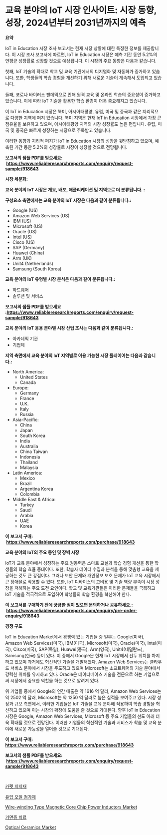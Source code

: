 <p><h1>교육 분야의 IoT 시장 인사이트: 시장 동향, 성장, 2024년부터 2031년까지의 예측</h1></p><p><strong>요약</strong></p>
<p><p>IoT in Education 시장 조사 보고서는 현재 시장 상황에 대한 특정한 정보를 제공합니다. 이 시장 조사 보고서에 따르면, IoT in Education 시장은 예측 기간 동안 5.2%의 연평균 성장률로 성장할 것으로 예상됩니다. 이 시장의 주요 동향은 다음과 같습니다.</p><p>첫째, IoT 기술의 확대로 학교 및 교육 기관에서의 디지털화 및 자동화가 증가하고 있습니다. 또한, 학생들의 학습 경험을 개선하기 위해 새로운 기술이 계속해서 도입되고 있습니다.</p><p>둘째, 코로나 바이러스 팬데믹으로 인해 원격 교육 및 온라인 학습의 중요성이 증가하고 있습니다. 이에 따라 IoT 기술을 활용한 학습 환경이 더욱 중요해지고 있습니다.</p><p>이 IoT in Education 시장은 북미, 아시아태평양, 유럽, 미국 및 중국과 같은 지리적으로 다양한 지역에 퍼져 있습니다. 북미 지역은 현재 IoT in Education 시장에서 가장 큰 점유율을 보유하고 있으며, 아시아태평양 지역의 시장 성장률도 높은 편입니다. 유럽, 미국 및 중국은 빠르게 성장하는 시장으로 주목받고 있습니다.</p><p>이러한 동향과 지리적 퍼지가 IoT in Education 시장의 성장을 뒷받침하고 있으며, 예측된 기간 동안 5.2%의 성장률로 시장이 성장할 것으로 전망됩니다.</p></p>
<p><strong>보고서의 샘플 PDF를 받으세요: &nbsp;<a href="https://www.reliableresearchreports.com/enquiry/request-sample/918643">https://www.reliableresearchreports.com/enquiry/request-sample/918643</a></strong></p>
<p><strong>시장 세분화:</strong></p>
<p><strong> 교육 분야의 IoT 시장은 개요, 배포, 애플리케이션 및 지역으로 더 분류됩니다. :</strong></p>
<p><strong>구성요소 측면에서는 교육 분야의 IoT 시장은 다음과 같이 분류됩니다.:</strong></p>
<p><ul><li>Google (US)</li><li>Amazon Web Services (US)</li><li>IBM (US)</li><li>Microsoft (US)</li><li>Oracle (US)</li><li>Intel (US)</li><li>Cisco (US)</li><li>SAP (Germany)</li><li>Huawei (China)</li><li>Arm (UK)</li><li>Unit4 (Netherlands)</li><li>Samsung (South Korea)</li></ul></p>
<p><strong> 교육 분야의 IoT 유형별 시장 분석은 다음과 같이 분류됩니다.:</strong></p>
<p><ul><li>하드웨어</li><li>솔루션 및 서비스</li></ul></p>
<p><strong>보고서의 샘플 PDF를 받으세요 :<a href="https://www.reliableresearchreports.com/enquiry/request-sample/918643">https://www.reliableresearchreports.com/enquiry/request-sample/918643</a></strong></p>
<p><strong> 교육 분야의 IoT 응용 분야별 시장 산업 조사는 다음과 같이 분류됩니다.:</strong></p>
<p><ul><li>아카데믹 기관</li><li>기업체</li></ul></p>
<p><strong>지역 측면에서 교육 분야의 IoT 지역별로 이용 가능한 시장 플레이어는 다음과 같습니다.:</strong></p>
<p><ul>
    <li>
        North America:
        <ul>
            <li>United States</li>
            <li>Canada</li>
        </ul>
    </li>
    <li>
        Europe:
        <ul>
            <li>Germany</li>
            <li>France</li>
            <li>U.K.</li>
            <li>Italy</li>
            <li>Russia</li>
        </ul>
    </li>
    <li>
        Asia-Pacific:
        <ul>
            <li>China</li>
            <li>Japan</li>
            <li>South Korea</li>
            <li>India</li>
            <li>Australia</li>
            <li>China Taiwan</li>
            <li>Indonesia</li>
            <li>Thailand</li>
            <li>Malaysia</li>
        </ul>
    </li>
    <li>
        Latin America:
        <ul>
            <li>Mexico</li>
            <li>Brazil</li>
            <li>Argentina Korea</li>
            <li>Colombia</li>
        </ul>
    </li>
    <li>
        Middle East & Africa:
        <ul>
            <li>Turkey</li>
            <li>Saudi</li>
            <li>Arabia</li>
            <li>UAE</li>
            <li>Korea</li>
        </ul>
    </li>
    </ul></p>
<p><strong>이 보고서 구매: &nbsp;<a href="https://www.reliableresearchreports.com/purchase/918643">https://www.reliableresearchreports.com/purchase/918643</a></strong></p>
<p><strong>교육 분야의 IoT의 주요 동인 및 장벽 시장</strong></p>
<p><p>IoT가 교육 분야에서 성장하는 주요 원동력은 스마트 교실과 학습 경험 개선을 통한 학생들의 학습 효율 증대이다. 또한, 학습자 데이터 수집과 분석을 통해 맞춤형 교육을 제공하는 것도 큰 강점이다. 그러나 보안 문제와 개인정보 보호 문제가 IoT 교육 시장에서 큰 장애물로 작용할 수 있다. 또한, IoT 디바이스의 고비용 및 기술 역량 부족이 시장 성장을 저해하는 주요 도전 요인이다. 학교 및 교육기관들은 이러한 문제들을 극복하고 IoT 기술을 적극적으로 도입하여 학생들의 학습 환경을 혁신해야 한다.</p></p>
<p><strong>이 보고서를 구매하기 전에 궁금한 점이 있으면 문의하거나 공유하세요.: &nbsp;<a href="https://www.reliableresearchreports.com/enquiry/pre-order-enquiry/918643">https://www.reliableresearchreports.com/enquiry/pre-order-enquiry/918643</a></strong></p>
<p><strong>경쟁 구도</strong></p>
<p><p>IoT in Education Market에서 경쟁력 있는 기업들 중 일부는 Google(미국), Amazon Web Services(미국), IBM(미국), Microsoft(미국), Oracle(미국), Intel(미국), Cisco(미국), SAP(독일), Huawei(중국), Arm(영국), Unit4(네덜란드), Samsung(한국) 등이 있다. 이 중에서 Google은 현재 IoT 시장에서 선두 위치를 차지하고 있으며 과거에도 혁신적인 기술을 개발해왔다. Amazon Web Services는 클라우드 서비스 분야에서 시장을 주도하고 있으며 Microsoft는 소프트웨어와 기술 분야에서 강력한 위치를 유지하고 있다. Oracle은 데이터베이스 기술을 전문으로 하는 기업으로써 시장에서 중요한 역할을 하는 것으로 알려져 있다.</p><p>위 기업들 중에서 Google의 연간 매출은 약 1616 억 달러, Amazon Web Services는 약 2502 억 달러, Microsoft는 약 1250 억 달러로 높은 실적을 보여주고 있다. 시장 성장과 규모 측면에서, 이러한 기업들은 IoT 기술을 교육 분야에 적용하여 학습 경험을 혁신하고 있으며 이는 시장의 확장에 도움을 줄 것으로 기대된다. 향후 IoT in Education 시장은 Google, Amazon Web Services, Microsoft 등 주요 기업들의 선도 아래 더욱 확대될 것으로 전망된다. 이러한 기업들의 혁신적인 기술과 서비스가 학습 및 교육 분야에 새로운 가능성을 열어줄 것으로 기대된다.</p></p>
<p><strong>이 보고서 구매: &nbsp; <a href="https://www.reliableresearchreports.com/purchase/918643">https://www.reliableresearchreports.com/purchase/918643</a></strong></p>
<p><strong>보고서의 샘플 PDF를 받으세요: &nbsp;<a href="https://www.reliableresearchreports.com/enquiry/request-sample/918643">https://www.reliableresearchreports.com/enquiry/request-sample/918643</a></strong><strong></strong></p>
<p>&nbsp;</p>
<p><p><a href="https://github.com/mpodehpw07370073/Market-Research-Report-List-1/blob/main/5499179183859.md">카펫 지지재</a></p><p><a href="https://medium.com/@sammyrityychie766796/%EC%88%98%EC%95%95%EC%9C%A0-%EC%B2%A8%EA%B0%80%EC%A0%9C-%EC%8B%9C%EC%9E%A5-2031%EB%85%84%EA%B9%8C%EC%A7%80%EC%9D%98-%ED%8A%B8%EB%A0%8C%EB%93%9C-%EC%98%88%EC%B8%A1-%EB%B0%8F-%EA%B2%BD%EC%9F%81-%EB%B6%84%EC%84%9D-7d9036f423de">유압 오일 첨가제</a></p><p><a href="https://issuu.com/reportprime-2/docs/wire-winding-type-magnetic-core-chip-power-inducto">Wire-winding Type Magnetic Core Chip Power Inductors Market</a></p><p><a href="https://medium.com/@evelin_theprince/%EB%82%98%EB%A5%B4%EC%BD%9C%EB%A0%99%EC%8B%9C-%EC%B9%98%EB%A3%8C-%EC%8B%9C%EC%9E%A5%EC%9D%80-%EC%8B%9C%EC%9E%A5-%EC%A0%90%EC%9C%A0%EC%9C%A8-%EC%8B%9C%EC%9E%A5-%ED%8A%B8%EB%A0%8C%EB%93%9C-%EB%B0%8F-%EC%8B%9C%EC%9E%A5-%EC%84%B1%EC%9E%A5%EC%97%90-%EB%8C%80%ED%95%9C-%EC%A0%95%EB%B3%B4%EB%A5%BC-%EC%A0%9C%EA%B3%B5%ED%95%A9%EB%8B%88%EB%8B%A4-415fc01be07f">기면증 치료</a></p><p><a href="https://view.publitas.com/reportprime-1/optical-ceramics-market-size-furnishes-valuable-information-encompassing-market-share-market-trends-and-projections-spanning-from-2024-to-2031/">Optical Ceramics Market</a></p></p>